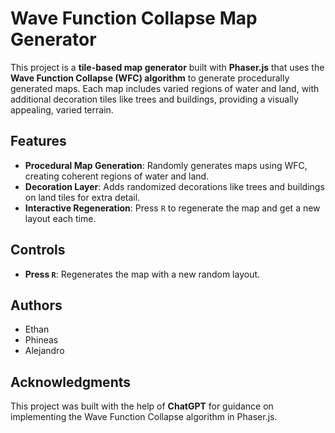 
# Wave Function Collapse Map Generator

This project is a **tile-based map generator** built with **Phaser.js** that uses the **Wave Function Collapse (WFC) algorithm** to generate procedurally generated maps. Each map includes varied regions of water and land, with additional decoration tiles like trees and buildings, providing a visually appealing, varied terrain.

## Features

- **Procedural Map Generation**: Randomly generates maps using WFC, creating coherent regions of water and land.
- **Decoration Layer**: Adds randomized decorations like trees and buildings on land tiles for extra detail.
- **Interactive Regeneration**: Press `R` to regenerate the map and get a new layout each time.

## Controls

- **Press `R`**: Regenerates the map with a new random layout.

## Authors

- Ethan
- Phineas
- Alejandro

## Acknowledgments

This project was built with the help of **ChatGPT** for guidance on implementing the Wave Function Collapse algorithm in Phaser.js.
